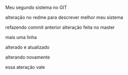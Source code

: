 Meu segundo sistema no GIT

alteração no redme para descrever melhor meu sistema

refazendo commit anterior
alteração feita no master 



mais uma linha

alterado e atualizado


alterando novamente

essa ateração vale